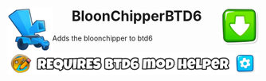 <h1 align="center">
<a href="https://github.com/doombubbles/template-mod/releases/latest/download/BloonChipperBTD6.dll">
    <img align="left" alt="Icon" height="90" src="Icon.png">
    <img align="right" alt="Download" height="75" src="https://raw.githubusercontent.com/gurrenm3/BTD-Mod-Helper/master/BloonsTD6%20Mod%20Helper/Resources/DownloadBtn.png">
</a>
BloonChipperBTD6
</h1>

Adds the bloonchipper to btd6

[![Requires BTD6 Mod Helper](https://raw.githubusercontent.com/gurrenm3/BTD-Mod-Helper/master/banner.png)](https://github.com/gurrenm3/BTD-Mod-Helper#readme)
